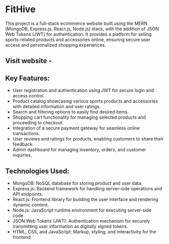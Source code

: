 
# FitHive

This project is a full-stack ecommerce website built using the MERN (MongoDB, Express.js, React.js, Node.js) stack, with the addition of JSON Web Tokens (JWT) for authentication. It provides a platform for selling sports-related products and accessories online, ensuring secure user access and personalized shopping experiences.

## Visit website - 

## Key Features:

- User registration and authentication using JWT for secure login and access control.
- Product catalog showcasing various sports products and accessories with detailed information and user ratings.
- Search and filtering options to easily find desired items.
- Shopping cart functionality for managing selected products and proceeding to checkout.
- Integration of a secure payment gateway for seamless online transactions.
- User reviews and ratings for products, enabling customers to share their feedback.
- Admin dashboard for managing inventory, orders, and customer inquiries.

## Technologies Used:

- MongoDB: NoSQL database for storing product and user data.
- Express.js: Backend framework for handling server-side operations and API endpoints.
- React.js: Frontend library for building the user interface and rendering dynamic content.
- Node.js: JavaScript runtime environment for executing server-side code.
- JSON Web Tokens (JWT): Authentication mechanism for securely transmitting user information as digitally signed tokens.
- HTML, CSS, and JavaScript: Markup, styling, and interactivity for the frontend.

